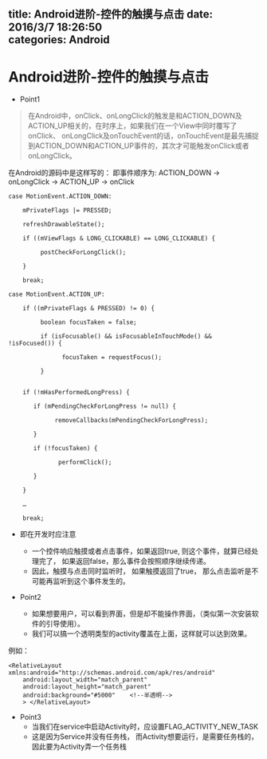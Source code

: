 title: Android进阶-控件的触摸与点击
date: 2016/3/7 18:26:50     
categories: Android
---

# Android进阶-控件的触摸与点击 #

- Point1

> 在Android中，onClick、onLongClick的触发是和ACTION_DOWN及ACTION_UP相关的，在时序上，如果我们在一个View中同时覆写了onClick、
> onLongClick及onTouchEvent的话，onTouchEvent是最先捕捉到ACTION_DOWN和ACTION_UP事件的，其次才可能触发onClick或者onLongClick。

在Android的源码中是这样写的：
即事件顺序为: ACTION_DOWN -> onLongClick -> ACTION_UP -> onClick

	case MotionEvent.ACTION_DOWN:
	
	    mPrivateFlags |= PRESSED;
	
	    refreshDrawableState();
	
	    if ((mViewFlags & LONG_CLICKABLE) == LONG_CLICKABLE) {
	
	         postCheckForLongClick(); 
	
	    }
	
	    break;
	
	case MotionEvent.ACTION_UP:
	
	    if ((mPrivateFlags & PRESSED) != 0) {
	
	         boolean focusTaken = false;
	
	         if (isFocusable() && isFocusableInTouchMode() && !isFocused()) {
	
	               focusTaken = requestFocus();
	
	         }
	
	
	    if (!mHasPerformedLongPress) {
	
	       if (mPendingCheckForLongPress != null) {
	
	             removeCallbacks(mPendingCheckForLongPress);
	
	       }
	
	       if (!focusTaken) {
	
	              performClick();
	
	       }
	
	    }
	
	    …
	
	    break;

- 即在开发时应注意
	- 一个控件响应触摸或者点击事件，如果返回true, 则这个事件，就算已经处理完了， 如果返回false，那么事件会按照顺序继续传递。
	- 因此，触摸与点击同时监听时， 如果触摸返回了true， 那么点击监听是不可能再监听到这个事件发生的。


- Point2
	- 如果想要用户，可以看到界面，但是却不能操作界面，（类似第一次安装软件的引导使用）。
	- 我们可以搞一个透明类型的activity覆盖在上面，这样就可以达到效果。

例如：
	
	<RelativeLayout xmlns:android="http://schemas.android.com/apk/res/android"
	    android:layout_width="match_parent"
	    android:layout_height="match_parent" 
	    android:background="#5000"    <!--半透明-->
	    > </RelativeLayout>

- Point3
	- 当我们在service中启动Activity时，应设置FLAG_ACTIVITY_NEW_TASK
	- 这是因为Service并没有任务栈， 而Activity想要运行，是需要任务栈的，因此要为Activity弄一个任务栈
